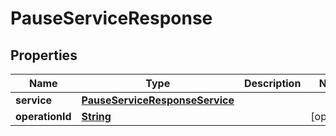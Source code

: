 

# PauseServiceResponse


## Properties

| Name | Type | Description | Notes |
|------------ | ------------- | ------------- | -------------|
|**service** | [**PauseServiceResponseService**](PauseServiceResponseService.md) |  |  |
|**operationId** | [**String**](String.md) |  |  [optional] |



